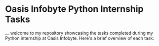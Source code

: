 # Oasis Infobyte Python Internship Tasks

__ welcome to my repository showcasing the tasks completed during my Python internship at Oasis Infobyte. Here's a brief overview of each task:
